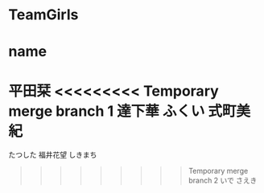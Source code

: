 # TeamGirls

# name
平田栞
<<<<<<<<< Temporary merge branch 1
達下華
ふくい
式町美紀
=========
たつした
福井花望
しきまち
>>>>>>>>> Temporary merge branch 2
いで
さえき
